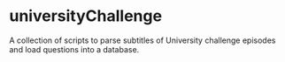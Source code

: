 # universityChallenge
A collection of scripts to parse subtitles of University challenge episodes and load questions into a database.
